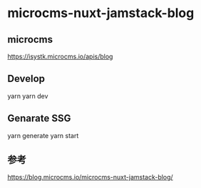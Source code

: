 # microcms-nuxt-jamstack-blog

## microcms

https://isystk.microcms.io/apis/blog


## Develop

yarn
yarn dev


## Genarate SSG

yarn generate
yarn start


## 参考
https://blog.microcms.io/microcms-nuxt-jamstack-blog/

